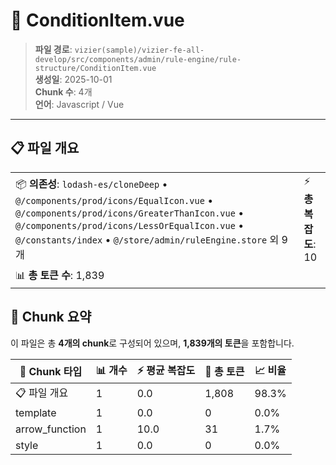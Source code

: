# 📄 ConditionItem.vue

> **파일 경로**: `vizier(sample)/vizier-fe-all-develop/src/components/admin/rule-engine/rule-structure/ConditionItem.vue`  
> **생성일**: 2025-10-01  
> **Chunk 수**: 4개  
> **언어**: Javascript / Vue
---





## 📋 파일 개요

| | |
|--|--|
| 📦 **의존성**: `lodash-es/cloneDeep` • `@/components/prod/icons/EqualIcon.vue` • `@/components/prod/icons/GreaterThanIcon.vue` • `@/components/prod/icons/LessOrEqualIcon.vue` • `@/constants/index` • `@/store/admin/ruleEngine.store` 외 9개 | ⚡ **총 복잡도**: 10 |
| 📊 **총 토큰 수**: 1,839 |  |






## 🧩 Chunk 요약

이 파일은 총 **4개의 chunk**로 구성되어 있으며, **1,839개의 토큰**을 포함합니다.

| 🧩 Chunk 타입 | 📊 개수 | ⚡ 평균 복잡도 | 📝 총 토큰 | 📈 비율 |
|---------------|--------|-------------|----------|--------|
| 📋 파일 개요 | 1 | 0.0 | 1,808 | 98.3% |
| template | 1 | 0.0 | 0 | 0.0% |
| arrow_function | 1 | 10.0 | 31 | 1.7% |
| style | 1 | 0.0 | 0 | 0.0% |

